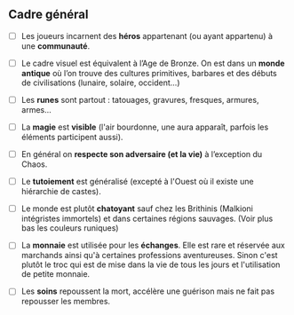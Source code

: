
## Cadre général 

- [ ] Les joueurs incarnent des **héros** appartenant (ou ayant appartenu) à une **communauté**.
- [ ] Le cadre visuel est équivalent à l’Age de Bronze. On est dans un **monde antique** où l’on trouve des cultures primitives, barbares et des débuts de civilisations (lunaire, solaire, occident…)
- [ ] Les **runes** sont partout : tatouages, gravures, fresques, armures, armes…
- [ ] La **magie** est **visible** (l'air bourdonne, une aura apparaît, parfois les éléments participent aussi).
- [ ] En général on **respecte son adversaire (et la vie)** à l’exception du Chaos. 
- [ ] Le **tutoiement** est généralisé (excepté à l'Ouest où il existe une hiérarchie de castes).
- [ ] Le monde est plutôt **chatoyant** sauf chez les Brithinis (Malkioni intégristes immortels) et dans certaines régions sauvages. (Voir plus bas les couleurs runiques)
- [ ] La **monnaie** est utilisée pour les **échanges**. Elle est rare et réservée aux marchands ainsi qu'à certaines professions aventureuses. Sinon c'est plutôt le troc qui est de mise dans la vie de tous les jours et l'utilisation de petite monnaie. 
- [ ] Les **soins** repoussent la mort, accélère une guérison mais ne fait pas repousser les membres.









